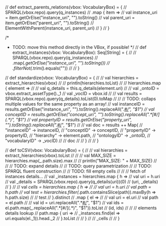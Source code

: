 
  

  //  def extract_parents_relations(vbox: VocabularyBox) = {
  //    SPARQL(vbox.repo).query(q_instances)
  //      .map { item =>
  //        val instance_uri = item.getOrElse("instance_uri", "").toString()
  //        val parent_uri = item.getOrElse("parent_uri", "").toString()
  //        ElementWithParent(instance_uri, parent_uri)
  //      }
  //  }

  /*
   * TODO: move this method directly in the VBox, if possible!
   */
  //  def extract_instances(vbox: VocabularyBox): Seq[String] = {
  //
  //    SPARQL(vbox.repo).query(q_instances)
  //      .map(_.getOrElse("instance_uri", "").toString())
  //      .filterNot(_.trim().equals(""))
  //
  //  }

  //  def standardize(vbox: VocabularyBox) = {
  //
  //    val hierarchies = extract_hierarchies(vbox)
  //
  //    println(hierarchies.toList)
  //
  //    hierarchies.map { element =>
  //
  //      val q_details = this.q_details(element.uri)
  //
  //      val _ontoID = vbox.extract_assetType()._1
  //      val _vocID = vbox.id
  //
  //      val results = SPARQL(vbox.repo).query(q_details).toList(0).toMap
  //
  //      // TODO: collaps multiple values for the same property as an array!
  //      val instanceID = results.getOrElse("instance_uri", "").toString().replaceAll(".*[#/](.*)", "$1")
  //      val conceptID = results.getOrElse("concept_uri", "").toString().replaceAll(".*[#/](.*)", "$1")
  //      val propertyID = results.getOrElse("property_uri", "").toString().replaceAll(".*[#/](.*)", "$1")
  //
  //      val doc = results ++ Map(
  //        "instanceID" -> instanceID,
  //        "conceptID" -> conceptID,
  //        "propertyID" -> propertyID,
  //        "hierarchy" -> element.path,
  //        "ontologyID" -> _ontoID,
  //        "vocabularyID" -> _vocID)
  //
  //      doc
  //
  //    }
  //
  //  }

  //  def toCSV(vbox: VocabularyBox) = {
  //
  //    val hierarchies = extract_hierarchies(vbox).toList
  //
  //    //    val MAX_SIZE = hierarchies.map(_.path.size).max
  //    //    println("MAX_SIZE: " + MAX_SIZE)
  //
  //    // TODO: expand details
  //    // TODO: query parametrization
  //    // TODO: SPARQL fluent construction
  //    // TODO: fill empty cells
  //
  //    // fetch of instances details...
  //    val _instances = hierarchies.map { h =>
  //      val uri = h.uri
  //      val _details = SPARQL(vbox.repo).query(q_details(uri))(0)
  //      (uri, _details)
  //    }
  //
  //    val _cells = hierarchies.map { h =>
  //
  //      val uri = h.uri
  //      val path = h.path
  //      val test = hierarchies.filter(_.path.containsSlice(path)).maxBy(h => h.path.size)
  //
  //      test
  //    }.distinct
  //      .map { el =>
  //
  //        val uri = el.uri
  //        val path = el.path
  //
  //        val id = uri.replaceAll(".*[#/](.*)", "$1")
  //        val ids = el.path.map(_.replaceAll(".*[#/](.*)", "$1")).toList
  //        (id, ids)
  //
  //        // elements details lookup
  //        path.map { uri =>
  //          _instances.find(el => uri.equals(el._1)).head._2
  //        }.toList
  //
  //      }
  //
  //    _cells
  //
  //  }

